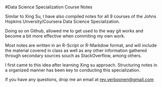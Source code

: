 #Data Science Specialization Course Notes

Similar to Xing Su, I have also compiled notes for all 9 courses of the Johns Hopkins Unversity/Coursera Data Science Specialization. 

Doing so on Github, allowed me to get used to the way git works and become a bit more effective when commiting my own work.

Most notes are written in an R-Script or R-Markdow format, and will include the material covered in class as well as any other information gathered through secondary sources souch as StackOverflow, among others.

I first came to this idea after learning Xing su approach. Structuring notes in a organized manner has been key to conducting this specialization.

If you have any questions, drop me an email at rey.verboonen@gmail.com